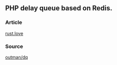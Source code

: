 ## PHP delay queue based on Redis.

### Article
[rust.love](http://rust.love/2018/02/04/study_weekly_01.html)

### Source
[outman/dq](https://github.com/outman/dq)

